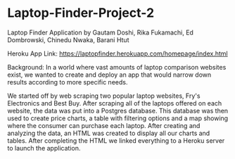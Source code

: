 # Laptop-Finder-Project-2

Laptop Finder Application by Gautam Doshi, Rika Fukamachi, Ed Dombrowski, Chinedu Nwaka, Barani Htut

Heroku App Link: https://laptopfinder.herokuapp.com/homepage/index.html

Background:
In a world where vast amounts of laptop comparison websites exist, we wanted to create and deploy an app that would narrow down results according to more specific needs.

We started off by web scraping two popular laptop websites, Fry's Electronics and Best Buy. After scraping all of the laptops offered on each website, the data was put into a Postgres database. This database was then used to create price charts, a table with filtering options and a map showing where the consumer can purchase each laptop. After creating and analyzing the data, an HTML was created to display all our charts and tables. After completing the HTML we linked everything to a Heroku server to launch the application.
